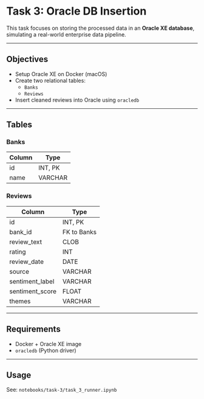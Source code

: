 # Task 3: Oracle DB Insertion

This task focuses on storing the processed data in an **Oracle XE database**, simulating a real-world enterprise data pipeline.

---

## Objectives

- Setup Oracle XE on Docker (macOS)
- Create two relational tables:
  - `Banks`
  - `Reviews`
- Insert cleaned reviews into Oracle using `oracledb`

---

## Tables

### Banks
| Column | Type |
|--------|------|
| id | INT, PK |
| name | VARCHAR |

### Reviews
| Column | Type |
|--------|------|
| id | INT, PK |
| bank_id | FK to Banks |
| review_text | CLOB |
| rating | INT |
| review_date | DATE |
| source | VARCHAR |
| sentiment_label | VARCHAR |
| sentiment_score | FLOAT |
| themes | VARCHAR |

---

## Requirements

- Docker + Oracle XE image
- `oracledb` (Python driver)

---

## Usage

See: `notebooks/task-3/task_3_runner.ipynb`
